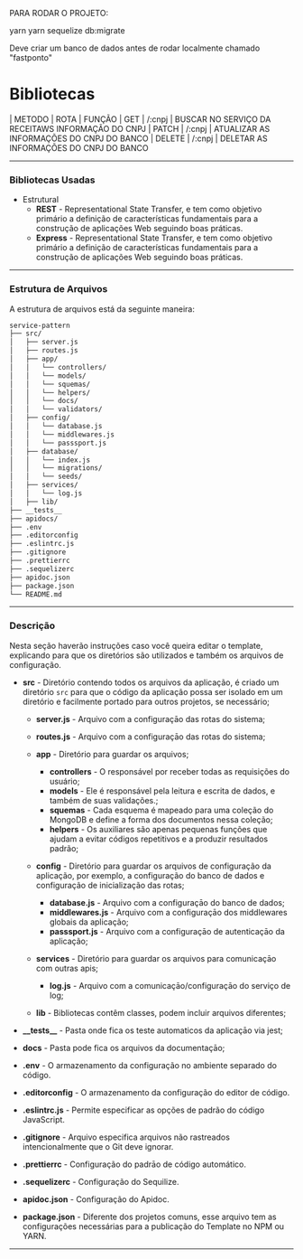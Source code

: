 PARA RODAR O PROJETO:

yarn
yarn sequelize db:migrate

Deve criar um banco de dados antes de rodar localmente chamado "fastponto"
# Bibliotecas

| METODO      |  ROTA        | FUNÇÃO
| GET         |      /:cnpj  | BUSCAR NO SERVIÇO DA RECEITAWS INFORMAÇÃO DO CNPJ
| PATCH       |      /:cnpj  | ATUALIZAR AS INFORMAÇÕES DO CNPJ DO BANCO
| DELETE      |      /:cnpj  | DELETAR AS INFORMAÇÕES DO CNPJ DO BANCO

---
### Bibliotecas Usadas
- Estrutural
    - **REST** - Representational State Transfer, e tem como objetivo primário a definição de características fundamentais para a construção de aplicações Web seguindo boas práticas.
    - **Express** - Representational State Transfer, e tem como objetivo primário a definição de características fundamentais para a construção de aplicações Web seguindo boas práticas.
---

### Estrutura de Arquivos

A estrutura de arquivos está da seguinte maneira:

```bash
service-pattern
├── src/
│   ├── server.js
│   ├── routes.js
│   ├── app/
│   │   └── controllers/
│   │   └── models/
│   │   └── squemas/
│   │   └── helpers/
│   │   └── docs/
│   │   └── validators/
│   ├── config/
│   │   └── database.js
│   │   └── middlewares.js
│   │   └── passsport.js
│   ├── database/
│   │   └── index.js
│   │   └── migrations/
│   │   └── seeds/
│   ├── services/
│   │   └── log.js
│   ├── lib/
├── __tests__
├── apidocs/
├── .env
├── .editorconfig
├── .eslintrc.js
├── .gitignore
├── .prettierrc
├── .sequelizerc
├── apidoc.json
├── package.json
└── README.md
```

---

### Descrição

Nesta seção haverão instruções caso você queira editar o template, explicando para que os diretórios são utilizados e também os arquivos de configuração.

- **src** - Diretório contendo todos os arquivos da aplicação, é criado um diretório `src` para que o código da aplicação possa ser isolado em um diretório e facilmente portado para outros projetos, se necessário;
  - **server.js** - Arquivo com a configuraçāo das rotas do sistema;
  - **routes.js** - Arquivo com a configuraçāo das rotas do sistema;

  - **app** - Diretório para guardar os arquivos;
    - **controllers** - O responsável por receber todas as requisições do usuário;
    - **models** - Ele é responsável pela leitura e escrita de dados, e também de suas validações.;
    - **squemas** - Cada esquema é mapeado para uma coleção do MongoDB e define a forma dos documentos nessa coleção;
    - **helpers** - Os auxiliares são apenas pequenas funções que ajudam a evitar códigos repetitivos e a produzir resultados padrão;

  - **config** - Diretório para guardar os arquivos de configuração da aplicação, por exemplo, a configuração do banco de dados e configuração de inicialização das rotas;
    - **database.js** - Arquivo com a configuraçāo do banco de dados;
    - **middlewares.js** - Arquivo com a configuraçāo dos middlewares globais da aplicação;
    - **passsport.js** - Arquivo com a configuraçāo de autenticaçāo da aplicação;

  - **services** - Diretório para guardar os arquivos para comunicaçāo com outras apis;
    - **log.js** - Arquivo com a comunicaçāo/configuraçāo do serviço de log;

  - **lib** - Bibliotecas contêm classes, podem incluir arquivos diferentes;

- **\_\_tests\_\_** - Pasta onde fica os teste automaticos da aplicaçāo via jest;
- **docs** - Pasta pode fica os arquivos da documentaçāo;

- **.env** - O armazenamento da configuração no ambiente separado do código.
- **.editorconfig** - O armazenamento da configuração do editor de código.
- **.eslintrc.js** - Permite especificar as opções de padrão do código JavaScript.
- **.gitignore** - Arquivo especifica arquivos não rastreados intencionalmente que o Git deve ignorar.
- **.prettierrc** - Configuração do padrāo de código automático.
- **.sequelizerc** - Configuração do Sequilize.
- **apidoc.json** - Configuração do Apidoc.

- **package.json** - Diferente dos projetos comuns, esse arquivo tem as configurações necessárias para a publicação do Template no NPM ou YARN.

---